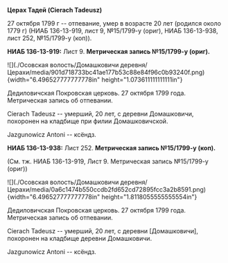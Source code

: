 **Церах Тадей (Cierach Tadeusz)**

27 октября 1799 г -- отпевание, умер в возрасте 20 лет (родился около
1779 г) (НИАБ 136-13-919, лист 9, №15/1799-у (ориг), НИАБ 136-13-938,
лист 252, №15/1799-у (коп)).

**НИАБ 136-13-919:** Лист 9. **Метрическая запись №15/1799-у (ориг).**

![](./Осовская волость/Домашковичи деревня/Церахи/media/901d718733bc41ae177b53c88e84f96c0b93240f.png){width="6.496527777777778in"
height="1.073611111111111in"}

Дедиловичская Покровская церковь. 27 октября 1799 года. Метрическая
запись об отпевании.

Cierach Tadeusz -- умерший, 20 лет, с деревни Домашковичи, похоронен на
кладбище при филии Домашковичской.

Jazgunowicz Antoni -- ксёндз.

**НИАБ 136-13-938:** Лист 252. **Метрическая запись №15/1799-у (коп).**

(См. тж. НИАБ 136-13-919, Лист 9. Метрическая запись №15/1799-у (ориг))

![](./Осовская волость/Домашковичи деревня/Церахи/media/0a6c1474b550ccdb2fd652cd72895fcc3a2b8591.png){width="6.496527777777778in"
height="1.8118055555555554in"}

Дедиловичская Покровская церковь. 27 октября 1799 года. Метрическая
запись об отпевании.

Cierach Tadeusz -- умерший, 20 лет, с деревни \[Домашковичи\], похоронен
на кладбище деревни Домашковичи.

Jazgunowicz Antoni -- ксёндз.
